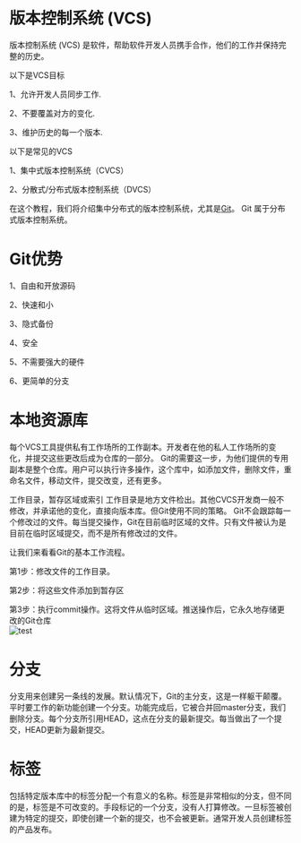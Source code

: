 # 版本控制系统 (VCS)
版本控制系统 (VCS) 是软件，帮助软件开发人员携手合作，他们的工作并保持完整的历史。

以下是VCS目标

1、允许开发人员同步工作.

2、不要覆盖对方的变化.

3、维护历史的每一个版本.

以下是常见的VCS

1、集中式版本控制系统（CVCS）

2、分散式/分布式版本控制系统（DVCS）

在这个教程，我们将介绍集中分布式的版本控制系统，尤其是[Git](https://git-scm.com)。 Git 属于分布式版本控制系统。


# Git优势   

1、自由和开放源码

2、快速和小

3、隐式备份

4、安全

5、不需要强大的硬件

6、更简单的分支

# 本地资源库
每个VCS工具提供私有工作场所的工作副本。开发者在他的私人工作场所的变化，并提交这些更改后成为仓库的一部分。 Git的需要这一步，为他们提供的专用副本是整个仓库。用户可以执行许多操作，这个库中，如添加文件，删除文件，重命名文件，移动文件，提交改变，还有更多。

工作目录，暂存区域或索引
工作目录是地方文件检出。其他CVCS开发商一般不修改，并承诺他的变化，直接向版本库。但Git使用不同的策略。 Git不会跟踪每一个修改过的文件。每当提交操作，Git在目前临时区域的文件。只有文件被认为是目前在临时区域提交，而不是所有修改过的文件。

让我们来看看Git的基本工作流程。

第1步：修改文件的工作目录。  

第2步：将这些文件添加到暂存区   

第3步：执行commit操作。这将文件从临时区域。推送操作后，它永久地存储更改的Git仓库   
![test](/img/process.png)  

# 分支   
   
分支用来创建另一条线的发展。默认情况下，Git的主分支，这是一样躯干颠覆。平时要工作的新功能创建一个分支。功能完成后，它被合并回master分支，我们删除分支。每个分支所引用HEAD，这点在分支的最新提交。每当做出了一个提交，HEAD更新为最新提交。

# 标签   
   
包括特定版本库中的标签分配一个有意义的名称。标签是非常相似的分支，但不同的是，标签是不可改变的。手段标记的一个分支，没有人打算修改。一旦标签被创建为特定的提交，即使创建一个新的提交，也不会被更新。通常开发人员创建标签的产品发布。
